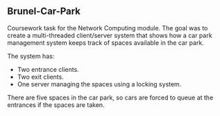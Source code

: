 ## Brunel-Car-Park
Coursework task for the Network Computing module. The goal was to create a multi-threaded client/server system that shows how a car park management system keeps track of spaces available in the car park.

The system has:

* Two entrance clients.
* Two exit clients.
* One server managing the spaces using a locking system.

There are five spaces in the car park, so cars are forced to queue at the entrances if the spaces are taken.
